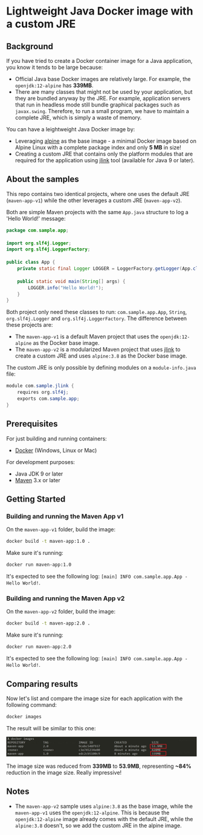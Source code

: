 # Lightweight Java Docker image with a custom JRE

## Background

If you have tried to create a Docker container image for a Java application, you know it tends to be large because:

- Official Java base Docker images are relatively large. For example, the `openjdk:12-alpine` has **339MB**.
- There are many classes that might not be used by your application, but they are bundled anyway by the JRE. For example, application servers that run in headless mode still bundle graphical packages such as `javax.swing`. Therefore, to run a small program, we have to maintain a complete JRE, which is simply a waste of memory.

You can have a leightweight Java Docker image by:

- Leveraging [alpine](https://hub.docker.com/_/alpine) as the base image - a minimal Docker image based on Alpine Linux with a complete package index and only **5 MB** in size!
- Creating a custom JRE that contains only the platform modules that are required for the application using [jlink](https://docs.oracle.com/en/java/javase/11/tools/jlink.html) tool (available for Java 9 or later).

<!-- ## Modularization and jlink

Package visibility -->

## About the samples

This repo contains two identical projects, where one uses the default JRE (`maven-app-v1`) while the other leverages a custom JRE (`maven-app-v2`).

Both are simple Maven projects with the same `App.java` structure to log a 'Hello World!' message:

```java
package com.sample.app;

import org.slf4j.Logger;
import org.slf4j.LoggerFactory;

public class App {
    private static final Logger LOGGER = LoggerFactory.getLogger(App.class);
    
    public static void main(String[] args) {
        LOGGER.info("Hello World!");
    }
}
```

Both project only need these classes to run: `com.sample.app.App`, `String`, `org.slf4j.Logger` and `org.slf4j.LoggerFactory`. The difference between these projects are:

- The `maven-app-v1` is a default Maven project that uses the `openjdk:12-alpine` as the Docker base image.
- The `maven-app-v2` is a modularized Maven project that uses [jlink](https://docs.oracle.com/en/java/javase/11/tools/jlink.html) to create a custom JRE and uses `alpine:3.8` as the Docker base image.

The custom JRE is only possible by defining modules on a `module-info.java` file:

```java
module com.sample.jlink {
    requires org.slf4j;
    exports com.sample.app;
}
```

## Prerequisites

For just building and running containers:

- [Docker](https://docs.docker.com/install/) (Windows, Linux or Mac)

For development purposes:

- Java JDK 9 or later
- [Maven](https://maven.apache.org/install.html) 3.x or later

## Getting Started

### **Building and running the Maven App v1**

On the `maven-app-v1` folder, build the image:

```sh
docker build -t maven-app:1.0 .
```

Make sure it's running:

```sh
docker run maven-app:1.0
```

It's expected to see the following log: `[main] INFO com.sample.app.App - Hello World!`.

### **Building and running the Maven App v2**

On the `maven-app-v2` folder, build the image:

```sh
docker build -t maven-app:2.0 .
```

Make sure it's running:

```sh
docker run maven-app:2.0
```

It's expected to see the following log: `[main] INFO com.sample.app.App - Hello World!`.

## Comparing results

Now let's list and compare the image size for each application with the following command:

```sh
docker images
```

The result will be similar to this one:

![](./images/images-comparison.JPG)

The image size was reduced from **339MB** to **53.9MB**, representing **~84%** reduction in the image size. Really impressive!
## Notes

- The `maven-app-v2` sample uses `alpine:3.8` as the base image, while the `maven-app-v1` uses the `openjdk:12-alpine`. This is because the `openjdk:12-alpine` image already comes with the default JRE, while the `alpine:3.8` doesn't, so we add the custom JRE in the alpine image. 

